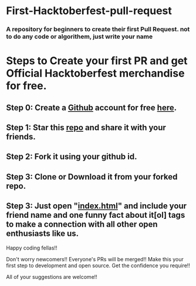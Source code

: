# First-Hacktoberfest-pull-request

### A repository for beginners to create their first Pull Request. not to do any code or algorithem, just write your name 

# Steps to Create your first PR and get Official Hacktoberfest merchandise for free.
## Step 0: Create a [Github](https://github.com/) account for free [here](https://github.com/).
## Step 1: Star this [repo](https://github.com/Leo5661/first-Hacktoberfest-pull-request) and share it with your friends.
## Step 2: Fork it using your github id.
## Step 3: Clone or Download it from your forked repo.
## Step 3: Just open "[index.html](https://github.com/abhilashk433/Hacktoberfest-2018/blob/master/index.html)" and include your   friend name and one funny fact about it[ol] tags to make a connection with all other open enthusiasts like us.

Happy coding fellas!!

Don't worry newcomers!! Everyone's PRs will be merged!! Make this your first step to development and open source. Get the confidence you require!!

All of your suggestions are welcome!!
